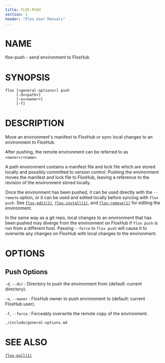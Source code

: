 ```yaml
---
title: FLOX-PUSH
section: 1
header: "Flox User Manuals"
...
```



# NAME

flox-push - send environment to FloxHub

# SYNOPSIS

```
flox [<general-options>] push
     [-d=<path>]
     [-o=<owner>]
     [-f]
```

# DESCRIPTION

Move an environment's manifest to FloxHub or sync local changes to an
environment to FloxHub.

After pushing, the remote environment can be referred to as `<owner>/<name>`.

A path environment contains a manifest file and lock file which are stored
locally and possibly committed to version control.
Pushing the environment moves the manifest and lock file to FloxHub,
leaving a reference to the revision of the environment stored locally.

Once the environment has been pushed, it can be used directly with the
`--remote` option,
or it can be used and edited locally before syncing with `flox push`.
See [`flox-edit(1)`](./flox-edit.md), [`flox-install(1)`](./flox-install.md),
and [`flox-remove(1)`](./flox-remove.md) for editing the environment.

In the same way as a git repo, local changes to an environment that has been
pushed may diverge from the environment on FloxHub if `flox push` is run from a
different host.
Passing `--force` to `flox push` will cause it to overwrite any changes on
FloxHub with local changes to the environment.

# OPTIONS

## Push Options

`-d`, `--dir`
:   Directory to push the environment from (default: current directory).

`-o`, `--owner`
:   FloxHub owner to push environment to (default: current FloxHub user).

`-f`, `--force`
:   Forceably overwrite the remote copy of the environment.

```{.include}
./include/general-options.md
```

# SEE ALSO

[`flox-pull(1)`](./flox-pull.md)
